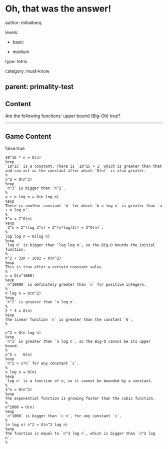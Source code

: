 # Oh, that was the answer!
author: mihaiberq

levels:

  - basic

  - medium

type: tetris

category: must-know

parent: primality-test
---
## Content

Are the following functions' upper bound (Big-Oh) true?

---
## Game Content

false:true

```true
10^15 * n = O(n)
%exp
`10^15` is a constant. There is `10^15 + 1` which is greater than that and can act as the constant after which `O(n)` is also greater.
%
n^2 = O(n^3)
%exp
`n^3` is bigger than `n^2`.
%
a + n log n = O(n log n)
%exp
There is another constant `b` for which `b n log n` is greater than `a + n log n`.
%
3^n = 2^O(n)
%exp
`3^n = 2^(log 3^n) = 2^(n*log(3)) = 2^O(n)`.
%
log log n = O(log n)
%exp
`log n` is bigger than `log log n`, so the Big-O bounds the initial function.
%
n^2 + 32n + 1602 = O(n^2)
%exp
This is true after a certain constant value.
%
n = O(n^1000)
%exp
`n^10000` is definitely greater than `n` for positive integers.
%
n log n = O(n^2)
%exp
`n^2` is greater than `n log n`.
%
2 * 3 = O(n)
%exp
The linear function `n` is greater than the constant `6`.
%
```


```false
n^2 = O(n log n)
%exp
`n^2` is greater than `n log n`, so the Big-O cannot be its upper bound.
%
n^2 =	O(n)
%exp
`n^2 > c*n` for any constant `c`.
%
n log n = O(n)
%exp
`log n` is a function of n, so it cannot be bounded by a constant.
%
3^n = O(n^3)
%exp
The exponential function is growing faster than the cubic function.
%
n^1000 = O(n)
%exp
`n^1000` is bigger than `c n`, for any constant `c`.
%
(n log n) n^2 = O(n^2 log n)
%exp
The function is equal to `n^3 log n`, which is bigger than `n^2 log n`.
%
```
